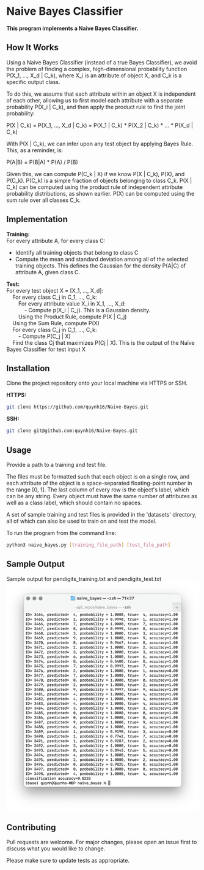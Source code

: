 # Naive Bayes Classifier

**This program implements a Naive Bayes Classifier.**

## How It Works

Using a Naive Bayes Classifier (instead of a true Bayes Classifier), we avoid the problem of finding a complex, high-dimensional probability function P(X_1, ..., X_d | C_k), where X_i is an attribute of object X, and C_k is a specific output class. 

To do this, we assume that each attribute within an object X is independent of each other, allowing us to first model each attribute with a separate probability P(X_i | C_k), and then apply the product rule to find the joint probability:

P(X | C_k) = P(X_1, ..., X_d | C_k) = P(X_1 | C_k) * P(X_2 | C_k) * ... * P(X_d | C_k)

With P(X | C_k), we can infer upon any test object by applying Bayes Rule. This, as a reminder, is:

P(A|B) = P(B|A) * P(A) / P(B)

Given this, we can compute P(C_k | X) if we know P(X | C_k), P(X), and P(C_k). P(C_k) is a simple fraction of objects belonging to class C_k. P(X | C_k) can be computed using the product rule of independent attribute probability distributions, as shown earlier. P(X) can be computed using the sum rule over all classes C_k.

## Implementation

**Training:**\
For every attribute A, for every class C:
- Identify all training objects that belong to class C
- Compute the mean and standard deviation among all of the selected training objects. This defines the Gaussian for the density P(A|C) of attribute A, given class C.

**Test:**\
For every test object X = [X_1, ..., X_d]:\
&nbsp;&nbsp;&nbsp;&nbsp;For every class C_j in C_1, ..., C_k:\
&nbsp;&nbsp;&nbsp;&nbsp;&nbsp;&nbsp;&nbsp;&nbsp;For every attribute value X_i in X_1, ..., X_d:\
&nbsp;&nbsp;&nbsp;&nbsp;&nbsp;&nbsp;&nbsp;&nbsp;&nbsp;&nbsp;&nbsp;&nbsp;- Compute p(X_i | C_j). This is a Gaussian density.\
&nbsp;&nbsp;&nbsp;&nbsp;&nbsp;&nbsp;&nbsp;&nbsp;Using the Product Rule, compute P(X | C_j)\
&nbsp;&nbsp;&nbsp;&nbsp;Using the Sum Rule, compute P(X)\
&nbsp;&nbsp;&nbsp;&nbsp;For every class C_j in C_1, ..., C_k:\
&nbsp;&nbsp;&nbsp;&nbsp;&nbsp;&nbsp;&nbsp;&nbsp;- Compute P(C_j | X)\
&nbsp;&nbsp;&nbsp;&nbsp;Find the class Cj that maximizes P(Cj | X). This is the output of
the Naïve Bayes Classifier for test input X

## Installation

Clone the project repository onto your local machine via HTTPS or SSH. 

**HTTPS:**

```bash
git clone https://github.com/quynh16/Naive-Bayes.git
```

**SSH:**
```bash
git clone git@github.com:quynh16/Naive-Bayes.git
```

## Usage

Provide a path to a training and test file. 

The files must be formatted such that each object is on a single row, and each attribute of the object is a space-separated floating-point number in the range [0, 1]. The last column of every row is the object's label, which can be any string. Every object must have the same number of attributes as well as a class label, which should contain no spaces.

A set of sample training and test files is provided in the 'datasets' directory, all of which can also be used to train on and test the model.

To run the program from the command line:

```bash
python3 naive_bayes.py [training_file_path] [test_file_path]
```

## Sample Output

Sample output for pendigits_training.txt and pendigits_test.txt
![Sample output for pendigits_training.txt and pendigits_test.txt](https://github.com/quynh16/Naive-Bayes/blob/main/output.png?raw=true)

## Contributing

Pull requests are welcome. For major changes, please open an issue first
to discuss what you would like to change.

Please make sure to update tests as appropriate.